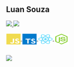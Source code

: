 ## Luan Souza

<div>
  <a href="https://github.com/LuanSdev">
  <img height="180em" src="https://github-readme-stats.vercel.app/api?username=LuanSdev&show_icons=true&theme=dracula&include_all_commits=true&count_private=true"/>
  <img height="180em" src="https://github-readme-stats.vercel.app/api/top-langs/?username=Luansdev&layout=compact&langs_count=16&theme=dracula"/>
<div>


  
<div style="display: inline_block"><br>
  <img align="center" alt="Ju-Js" height="30" width="40" src="https://raw.githubusercontent.com/devicons/devicon/master/icons/javascript/javascript-plain.svg">
  <img align="center" alt="Ju-Ts" height="30" width="40" src="https://raw.githubusercontent.com/devicons/devicon/master/icons/typescript/typescript-plain.svg">
  <img align="center" alt="Ju-React" height="30" width="40" src="https://raw.githubusercontent.com/devicons/devicon/master/icons/react/react-original.svg">
  <img align="center" alt="Ju-React" height="30" width="40" src="https://github.com/devicons/devicon/blob/master/icons/nodejs/nodejs-original.svg">
</div>
  
##
 
<div> 
  <a href="https://www.instagram.com/lgsouza1" target="_blank"><img src="https://img.shields.io/badge/-Instagram-%23E4405F?style=for-the-badge&logo=instagram&logoColor=white" target="_blank"></a> 
</div>

